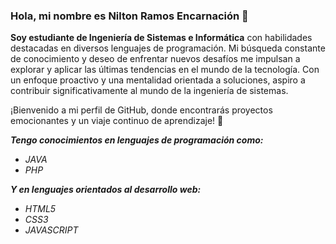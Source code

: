 ### Hola, mi nombre es Nilton Ramos Encarnación 👋

**Soy estudiante de Ingeniería de Sistemas e Informática** con habilidades destacadas en diversos lenguajes de programación. 
Mi búsqueda constante de conocimiento y deseo de enfrentar nuevos desafíos me impulsan a explorar y aplicar las últimas tendencias en el mundo de la tecnología. Con un enfoque proactivo y una mentalidad orientada a soluciones, aspiro a contribuir significativamente al mundo de la ingeniería de sistemas.

¡Bienvenido a mi perfil de GitHub, donde encontrarás proyectos emocionantes y un viaje continuo de aprendizaje! 🚀

***Tengo conocimientos en lenguajes de programación como:***
- *JAVA*
- *PHP*

***Y en lenguajes orientados al desarrollo web:***
- *HTML5*
- *CSS3*
- *JAVASCRIPT*
